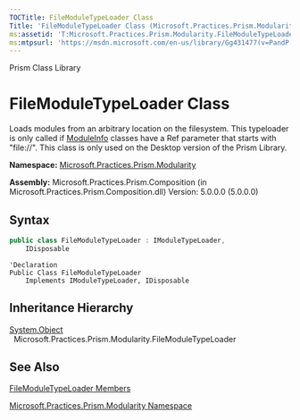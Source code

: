```yaml
---
TOCTitle: FileModuleTypeLoader Class
Title: 'FileModuleTypeLoader Class (Microsoft.Practices.Prism.Modularity)'
ms:assetid: 'T:Microsoft.Practices.Prism.Modularity.FileModuleTypeLoader'
ms:mtpsurl: 'https://msdn.microsoft.com/en-us/library/Gg431477(v=PandP.50)'
---
```


Prism Class Library

FileModuleTypeLoader Class
==========================

Loads modules from an arbitrary location on the filesystem. This typeloader is only called if [ModuleInfo](https://msdn.microsoft.com/en-us/library/microsoft.practices.prism.modularity.moduleinfo(v=pandp.50)) classes have a Ref parameter that starts with "file://". This class is only used on the Desktop version of the Prism Library.

**Namespace:** [Microsoft.Practices.Prism.Modularity](https://msdn.microsoft.com/en-us/library/microsoft.practices.prism.modularity(v=pandp.50))

**Assembly:** Microsoft.Practices.Prism.Composition (in Microsoft.Practices.Prism.Composition.dll) Version: 5.0.0.0 (5.0.0.0)

Syntax
------

```C#
public class FileModuleTypeLoader : IModuleTypeLoader, 
	IDisposable
```
```VB
'Declaration
Public Class FileModuleTypeLoader
	Implements IModuleTypeLoader, IDisposable
```

Inheritance Hierarchy
---------------------

<span id="familyToggle"></span>[System.Object](http://msdn2.microsoft.com/en-us/library/e5kfa45b)
  Microsoft.Practices.Prism.Modularity.FileModuleTypeLoader

See Also
--------

<span id="seeAlsoToggle"></span>
[FileModuleTypeLoader Members](https://msdn.microsoft.com/en-us/library/microsoft.practices.prism.modularity.filemoduletypeloader_members(v=pandp.50))

[Microsoft.Practices.Prism.Modularity Namespace](https://msdn.microsoft.com/en-us/library/microsoft.practices.prism.modularity(v=pandp.50))
